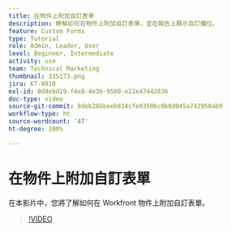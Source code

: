 ```yaml
---
title: 在物件上附加自訂表單
description: 瞭解如何在物件上附加自訂表單，並在報告上顯示自訂欄位。
feature: Custom Forms
type: Tutorial
role: Admin, Leader, User
level: Beginner, Intermediate
activity: use
team: Technical Marketing
thumbnail: 335173.png
jira: KT-8910
exl-id: 0d4ebd19-f4e8-4e3b-9580-e22e47442836
doc-type: video
source-git-commit: 8deb28bbeeb814cfe03506c0b8d045a742950ab9
workflow-type: ht
source-wordcount: '47'
ht-degree: 100%

---
```


# 在物件上附加自訂表單

在本影片中，您將了解如何在 Workfront 物件上附加自訂表單。

>[!VIDEO](https://video.tv.adobe.com/v/335173/?quality=12&learn=on)

